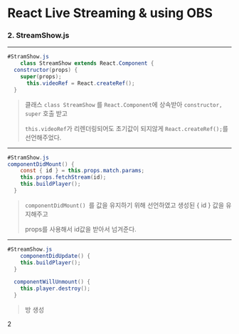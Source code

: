 # React Live Streaming & using OBS



### 2. StreamShow.js

---

```java
#StramShow.js
    class StreamShow extends React.Component {
  constructor(props) {
    super(props);
      this.videoRef = React.createRef();
  }
```

> 클래스 ```class StreamShow``` 를 ```React.Component```에 상속받아 ```constructor, super``` 호출 받고
>
> ```this.videoRef```가 리렌더링되어도 초기값이 되지않게 ```React.createRef();```를 선언해주었다.

----

```java
#StramShow.js 
componentDidMount() {
    const { id } = this.props.match.params;
    this.props.fetchStream(id);
    this.buildPlayer();
  }
```

> ```componentDidMount() ```를 값을 유지하기 위해 선언하였고 생성된 { id } 값을 유지해주고
>
> props를 사용해서 id값을 받아서 넘겨준다.

---

```java
#StreamShow.js
    componentDidUpdate() {
    this.buildPlayer();
  }

  componentWillUnmount() {
    this.player.destroy();
  }
```

> 방 생성 

[1]: https://feel5ny.github.io/2017/12/23/log_002/	"https://feel5ny.github.io/2017/12/23/log_002/"



2





